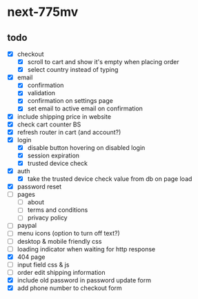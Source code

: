 # next-775mv

## todo

- [x] checkout
  - [x] scroll to cart and show it's empty when placing order
  - [x] select country instead of typing
- [x] email
  - [x] confirmation
  - [x] validation
  - [x] confirmation on settings page
  - [x] set email to active email on confirmation
- [x] include shipping price in website
- [x] check cart counter BS
- [x] refresh router in cart (and account?)
- [x] login
  - [x] disable button hovering on disabled login
  - [x] session expiration
  - [x] trusted device check
- [x] auth
  - [x] take the trusted device check value from db on page load
- [x] password reset
- [ ] pages
  - [ ] about
  - [ ] terms and conditions
  - [ ] privacy policy
- [ ] paypal
- [ ] menu icons (option to turn off text?)
- [ ] desktop & mobile friendly css
- [ ] loading indicator when waiting for http response
- [x] 404 page
- [ ] input field css & js
- [ ] order edit shipping information
- [x] include old password in password update form
- [x] add phone number to checkout form
